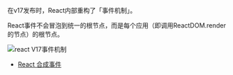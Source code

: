 在v17发布时，React内部重构了「事件机制」。

React事件不会冒泡到统一的根节点，而是每个应用（即调用ReactDOM.render的节点）的根节点。

![react V17事件机制](https://mmbiz.qpic.cn/mmbiz_png/5Q3ZxrD2qNAnVhPJT1qibFyMj8iazB6s6cjggLEicIexvsZ2c9d3ZqrpHUxw15Z9NVU8TpnslPpWQpboCMmMcic91A/640?wx_fmt=png&tp=webp&wxfrom=5&wx_lazy=1&wx_co=1)

* [React 合成事件](https://7kms.github.io/react-illustration-series/main/synthetic-event)